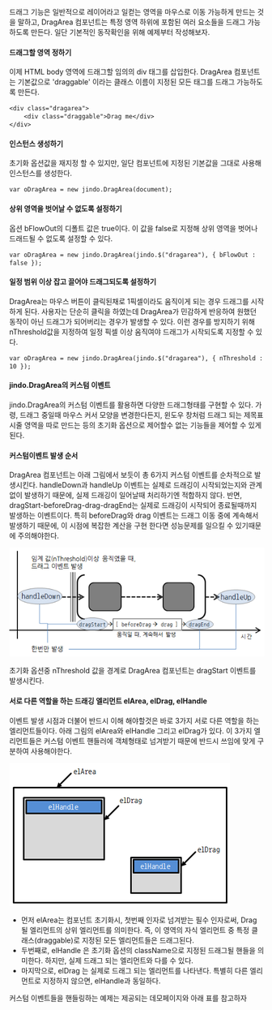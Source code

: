 드래그 기능은 일반적으로 레이어라고 일컫는 영역을 마우스로 이동 가능하게 만드는 것을 말하고, DragArea 컴포넌트는 특정 영역 하위에 포함된 여러 요소들을 드래그 가능하도록 만든다. 일단 기본적인 동작확인을 위해 예제부터 작성해보자.

#### 드래그할 영역 정하기

이제 HTML body 영역에 드래그할 임의의 div 태그를 삽입한다. DragArea 컴포넌트는 기본값으로 'draggable' 이라는 클래스 이름이 지정된 모든 태그를 드래그 가능하도록 만든다.

	<div class="dragarea">
	    <div class="draggable">Drag me</div>
	</div>

#### 인스턴스 생성하기

초기화 옵션값을 재지정 할 수 있지만, 일단 컴포넌트에 지정된 기본값을 그대로 사용해 인스턴스를 생성한다.

	var oDragArea = new jindo.DragArea(document);

#### 상위 영역을 벗어날 수 없도록 설정하기

옵션 bFlowOut의 디폴트 값은 true이다. 이 값을 false로 지정해 상위 영역을 벗어나 드래드될 수 없도록 설정할 수 있다.

	var oDragArea = new jindo.DragArea(jindo.$("dragarea"), { bFlowOut : false });

#### 일정 범위 이상 잡고 끌어야 드래그되도록 설정하기

DragArea는 마우스 버튼이 클릭된채로 1픽셀이라도 움직이게 되는 경우 드래그를 시작하게 된다. 사용자는 단순히 클릭을 하였는데 DragArea가 민감하게 반응하여 원했던 동작이 아닌 드래그가 되어버리는 경우가 발생할 수 있다. 이런 경우를 방지하기 위해 nThreshold값을 지정하여 일정 픽셀 이상 움직여야 드래그가 시작되도록 지정할 수 있다.

	var oDragArea = new jindo.DragArea(jindo.$("dragarea"), { nThreshold : 10 });

#### jindo.DragArea의 커스텀 이벤트

jindo.DragArea의 커스텀 이벤트를 활용하면 다양한 드래그형태를 구현할 수 있다. 가령, 드래그 중일때 마우스 커서 모양을 변경한다든지, 윈도우 창처럼 드래그 되는 제목표시줄 영역을 따로 만드는 등의 초기화 옵션으로 제어할수 없는 기능들을 제어할 수 있게된다.

#### 커스텀이벤트 발생 순서

DragArea 컴포넌트는 아래 그림에서 보듯이 총 6가지 커스텀 이벤트를 순차적으로 발생시킨다. handleDown과 handleUp 이벤트는 실제로 드래깅이 시작되었는지와 관계없이 발생하기 때문에, 실제 드래깅이 일어날때 처리하기엔 적합하지 않다. 반면, dragStart-beforeDrag-drag-dragEnd는 실제로 드래깅이 시작되어 종료될때까지 발생하는 이벤트이다. 특히 beforeDrag와 drag 이벤트는 드래그 이동 중에 계속해서 발생하기 때문에, 이 시점에 복잡한 계산을 구현 한다면 성능문제를 일으킬 수 있기때문에 주의해야한다. 

![](CustomEvent.png "")

초기화 옵션중 nThreshold 값을 경계로 DragArea 컴포넌트는 dragStart 이벤트를 발생시킨다.

#### 서로 다른 역할을 하는 드래깅 엘리먼트 elArea, elDrag, elHandle

이벤트 발생 시점과 더불어 반드시 이해 해야할것은 바로 3가지 서로 다른 역할을 하는 엘리먼트들이다. 아래 그림의 elArea와 elHandle 그리고 elDrag가 있다. 이 3가지 엘리먼트들은 커스텀 이벤트 핸들러에 객체형태로 넘겨받기 때문에 반드시 쓰임에 맞게 구분하여 사용해야한다.

![](Basic.png "")

* 먼저 elArea는 컴포넌트 초기화시, 첫번째 인자로 넘겨받는 필수 인자로써, Drag 될 엘리먼트의 상위 엘리먼트를 의미한다. 즉, 이 영역의 자식 엘리먼트 중 특정 클래스(draggable)로 지정된 모든 엘리먼트들은 드래그된다.
* 두번째로, elHandle 은 초기화 옵션의 className으로 지정된 드래그될 핸들을 의미한다. 하지만, 실제 드래그 되는 엘리먼트와 다를 수 있다.
* 마지막으로, elDrag 는 실제로 드래그 되는 엘리먼트를 나타낸다. 특별히 다른 엘리먼트로 지정하지 않으면, elHandle과 동일하다.

커스텀 이벤트들을 핸들링하는 예제는 제공되는 데모페이지와 아래 표를 참고하자